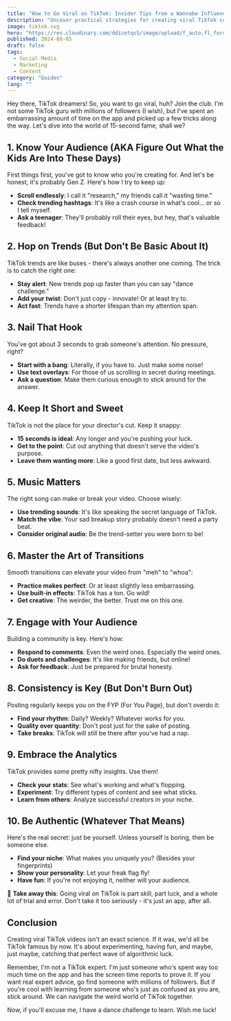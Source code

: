 ```yaml
---
title: "How to Go Viral on TikTok: Insider Tips from a Wannabe Influencer"
description: "Uncover practical strategies for creating viral TikTok content. Learn to nail trends, create engaging hooks, and build your audience from a fellow TikTok enthusiast."
image: tiktok.svg
hero: "https://res.cloudinary.com/ddicetqs5/image/upload/f_auto,fl_force_strip,q_auto:best/v1758430810/wayfinder-images/heroImage_luy2z2"
published: 2024-08-05
draft: false
tags:
  - Social Media
  - Marketing
  - Content
category: "Guides"
lang: ""
---
```


Hey there, TikTok dreamers! So, you want to go viral, huh? Join the club. I'm not some TikTok guru with millions of followers (I wish), but I've spent an embarrassing amount of time on the app and picked up a few tricks along the way. Let's dive into the world of 15-second fame, shall we?

## 1. Know Your Audience (AKA Figure Out What the Kids Are Into These Days)

First things first, you've got to know who you're creating for. And let's be honest, it's probably Gen Z. Here's how I try to keep up:

- **Scroll endlessly**: I call it "research," my friends call it "wasting time."
- **Check trending hashtags**: It's like a crash course in what's cool... or so I tell myself.
- **Ask a teenager**: They'll probably roll their eyes, but hey, that's valuable feedback!

## 2. Hop on Trends (But Don't Be Basic About It)

TikTok trends are like buses - there's always another one coming. The trick is to catch the right one:

- **Stay alert**: New trends pop up faster than you can say "dance challenge."
- **Add your twist**: Don't just copy - innovate! Or at least try to.
- **Act fast**: Trends have a shorter lifespan than my attention span.

## 3. Nail That Hook

You've got about 3 seconds to grab someone's attention. No pressure, right?

- **Start with a bang**: Literally, if you have to. Just make some noise!
- **Use text overlays**: For those of us scrolling in secret during meetings.
- **Ask a question**: Make them curious enough to stick around for the answer.

## 4. Keep It Short and Sweet

TikTok is not the place for your director's cut. Keep it snappy:

- **15 seconds is ideal**: Any longer and you're pushing your luck.
- **Get to the point**: Cut out anything that doesn't serve the video's purpose.
- **Leave them wanting more**: Like a good first date, but less awkward.

## 5. Music Matters

The right song can make or break your video. Choose wisely:

- **Use trending sounds**: It's like speaking the secret language of TikTok.
- **Match the vibe**: Your sad breakup story probably doesn't need a party beat.
- **Consider original audio**: Be the trend-setter you were born to be!

## 6. Master the Art of Transitions

Smooth transitions can elevate your video from "meh" to "whoa":

- **Practice makes perfect**: Or at least slightly less embarrassing.
- **Use built-in effects**: TikTok has a ton. Go wild!
- **Get creative**: The weirder, the better. Trust me on this one.

## 7. Engage with Your Audience

Building a community is key. Here's how:

- **Respond to comments**: Even the weird ones. Especially the weird ones.
- **Do duets and challenges**: It's like making friends, but online!
- **Ask for feedback**: Just be prepared for brutal honesty.

## 8. Consistency is Key (But Don't Burn Out)

Posting regularly keeps you on the FYP (For You Page), but don't overdo it:

- **Find your rhythm**: Daily? Weekly? Whatever works for you.
- **Quality over quantity**: Don't post just for the sake of posting.
- **Take breaks**: TikTok will still be there after you've had a nap.

## 9. Embrace the Analytics

TikTok provides some pretty nifty insights. Use them!

- **Check your stats**: See what's working and what's flopping.
- **Experiment**: Try different types of content and see what sticks.
- **Learn from others**: Analyze successful creators in your niche.

## 10. Be Authentic (Whatever That Means)

Here's the real secret: just be yourself. Unless yourself is boring, then be someone else.

- **Find your niche**: What makes you uniquely you? (Besides your fingerprints)
- **Show your personality**: Let your freak flag fly!
- **Have fun**: If you're not enjoying it, neither will your audience.

🔆 **Take away this**: Going viral on TikTok is part skill, part luck, and a whole lot of trial and error. Don't take it too seriously - it's just an app, after all.

## Conclusion

Creating viral TikTok videos isn't an exact science. If it was, we'd all be TikTok famous by now. It's about experimenting, having fun, and maybe, just maybe, catching that perfect wave of algorithmic luck.

Remember, I'm not a TikTok expert. I'm just someone who's spent way too much time on the app and has the screen time reports to prove it. If you want real expert advice, go find someone with millions of followers. But if you're cool with learning from someone who's just as confused as you are, stick around. We can navigate the weird world of TikTok together.

Now, if you'll excuse me, I have a dance challenge to learn. Wish me luck!

